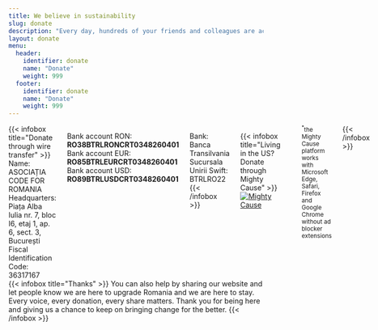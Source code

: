 ```yaml
---
title: We believe in sustainability
slug: donate
description: "Every day, hundreds of your friends and colleagues are actively working to build useful digital tools to make your life easier and to upgrade Romania to a better place to live in. Help them stay on track and continue this work."
layout: donate
menu:
  header:
    identifier: donate
    name: "Donate"
    weight: 999
  footer:
    identifier: donate
    name: "Donate"
    weight: 999
---
```


<div class="columns">
{{< infobox title="Donate through wire transfer" >}}
  Name: ASOCIAȚIA CODE FOR ROMANIA  
  Headquarters: Piața Alba Iulia nr. 7, bloc I6, etaj 1, ap. 6, sect. 3, București  
  Fiscal Identification Code: 36317167  

  Bank account RON: **RO38BTRLRONCRT0348260401**  
  Bank account EUR: **RO85BTRLEURCRT0348260401**  
  Bank account USD: **RO89BTRLUSDCRT0348260401**  

  Bank: Banca Transilvania Sucursala Unirii
  Swift: BTRLRO22
{{< /infobox >}}

{{< infobox title="Living in the US? Donate through Mighty Cause" >}}
  [![Mighty Cause](/images/mighty-cause.svg)](https://www.mightycause.com/story/Codeforromania)
  <hr>
  <small><sup>*</sup>the Mighty Cause platform works with Microsoft Edge, Safari, Firefox and Google Chrome without ad blocker extensions</small>
{{< /infobox >}}
</div>

<div class="columns">
{{< infobox title="Thanks" >}}
  You can also help by sharing our website and let people know we are here to upgrade Romania and we are here to stay. Every voice, every donation, every share matters. Thank you for being here and giving us a chance to keep on bringing change for the better.
{{< /infobox >}}
</div>
